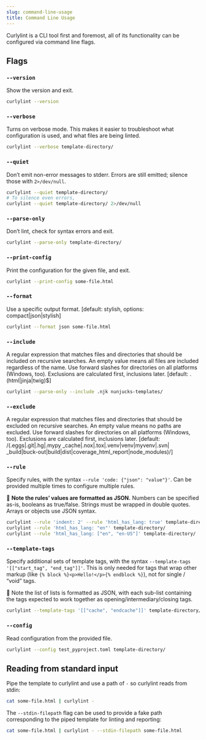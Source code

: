 ```yaml
---
slug: command-line-usage
title: Command Line Usage
---
```


Curlylint is a CLI tool first and foremost, all of its functionality can be configured via command line flags.

## Flags

### `--version`

Show the version and exit.

```bash
curlylint --version
```

### `--verbose`

Turns on verbose mode. This makes it easier to troubleshoot what configuration is used, and what files are being linted.

```bash
curlylint --verbose template-directory/
```

### `--quiet`

Don’t emit non-error messages to stderr. Errors are still emitted; silence those with `2>/dev/null`.

```bash
curlylint --quiet template-directory/
# To silence even errors,
curlylint --quiet template-directory/ 2>/dev/null
```

### `--parse-only`

Don’t lint, check for syntax errors and exit.

```bash
curlylint --parse-only template-directory/
```

### `--print-config`

Print the configuration for the given file, and exit.

```bash
curlylint --print-config some-file.html
```

### `--format`

Use a specific output format. [default: stylish, options: compact|json|stylish]

```bash
curlylint --format json some-file.html
```

### `--include`

A regular expression that matches files and directories that should be included on recursive searches. An empty value means all files are included regardless of the name. Use forward slashes for directories on all platforms (Windows, too). Exclusions are calculated first, inclusions later. [default: \.(html|jinja|twig)$]

```bash
curlylint --parse-only --include .njk nunjucks-templates/
```

### `--exclude`

A regular expression that matches files and directories that should be excluded on recursive searches. An empty value means no paths are excluded. Use forward slashes for directories on all platforms (Windows, too). Exclusions are calculated first, inclusions later. [default: /(\.eggs|\.git|\.hg|\.mypy _cache|\.nox|\.tox|\.venv|venv|myvenv|\.svn| _build|buck-out|build|dist|coverage_html_report|node_modules)/]

### `--rule`

Specify rules, with the syntax `--rule 'code: {"json": "value"}'`. Can be provided multiple times to configure multiple rules.

🚧 **Note the rules’ values are formatted as JSON.** Numbers can be specified as-is, booleans as true/false. Strings must be wrapped in double quotes. Arrays or objects use JSON syntax.

```bash
curlylint --rule 'indent: 2' --rule 'html_has_lang: true' template-directory/
curlylint --rule 'html_has_lang: "en"' template-directory/
curlylint --rule 'html_has_lang: ["en", "en-US"]' template-directory/
```

### `--template-tags`

Specify additional sets of template tags, with the syntax `--template-tags '[["start_tag", "end_tag"]]'`. This is only needed for tags that wrap other markup (like `{% block %}<p>Hello!</p>{% endblock %}`), not for single / “void” tags.

🚧 Note the list of lists is formatted as JSON, with each sub-list containing the tags expected to work together as opening/intermediary/closing tags.

```bash
curlylint --template-tags '[["cache", "endcache"]]' template-directory/
```

### `--config`

Read configuration from the provided file.

```bash
curlylint --config test_pyproject.toml template-directory/
```

## Reading from standard input

Pipe the template to curlylint and use a path of `-` so curlylint reads from stdin:

```bash
cat some-file.html | curlylint -
```

The `--stdin-filepath` flag can be used to provide a fake path corresponding to the piped template for linting and reporting:

```bash
cat some-file.html | curlylint - --stdin-filepath some-file.html
```
